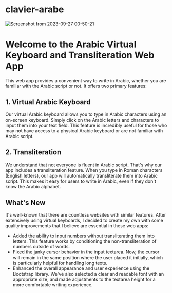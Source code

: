 # clavier-arabe

![Screenshot from 2023-09-27 00-50-21](https://github.com/AdamKourchi/clavier-arabe/assets/119822336/8c8a0167-d0fc-4613-9f08-6c66b90a7e24)

<h1>Welcome to the Arabic Virtual Keyboard and Transliteration Web App</h1>
    <p>This web app provides a convenient way to write in Arabic, whether you are familiar with the Arabic script or not. It offers two primary features:</p>
    <h2>1. Virtual Arabic Keyboard</h2>
    <p>Our virtual Arabic keyboard allows you to type in Arabic characters using an on-screen keyboard. Simply click on the Arabic letters and characters to input them into your text field. This feature is incredibly useful for those who may not have access to a physical Arabic keyboard or are not familiar with Arabic script.</p>

  <h2>2. Transliteration</h2>
    <p>We understand that not everyone is fluent in Arabic script. That's why our app includes a transliteration feature. When you type in Roman characters (English letters), our app will automatically transliterate them into Arabic script. This makes it easy for users to write in Arabic, even if they don't know the Arabic alphabet.</p>

 <h2>What's New</h2>
<p>It's well-known that there are countless websites with similar features. After extensively using virtual keyboards, I decided to create my own with some quality improvements that I believe are essential in these web apps:</p>

<ul>
  <li>Added the ability to input numbers without transliterating them into letters. This feature works by conditioning the non-transliteration of numbers outside of words.</li>
  <li>Fixed the janky cursor behavior in the input textarea. Now, the cursor will remain in the same position where the user placed it initially, which is particularly helpful for handling long texts.</li>
  <li>Enhanced the overall appearance and user experience using the Bootstrap library. We've also selected a clear and readable font with an appropriate size, and made adjustments to the textarea height for a more comfortable writing experience.</li>
</ul>
